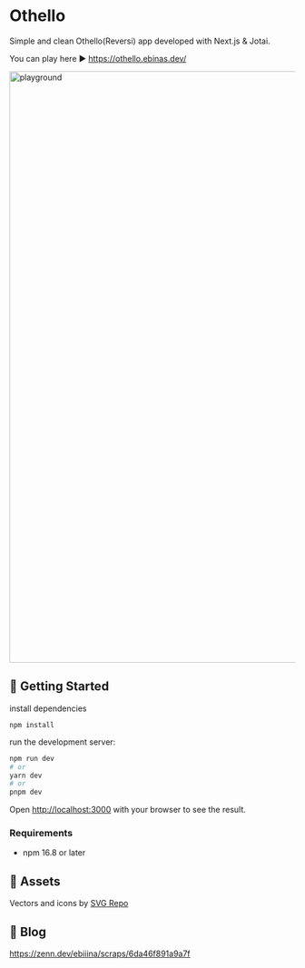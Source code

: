 # Othello
Simple and clean Othello(Reversi) app developed with Next.js & Jotai.

You can play here ▶️ https://othello.ebinas.dev/

<img width="1042" alt="playground" src="https://user-images.githubusercontent.com/54468945/235341390-7753d8a1-3ae6-4a41-9043-6af09d964478.png">

## 🚀 Getting Started

install dependencies

```
npm install
```

run the development server:

```bash
npm run dev
# or
yarn dev
# or
pnpm dev
```

Open [http://localhost:3000](http://localhost:3000) with your browser to see the result.

### Requirements
* npm 16.8 or later

## 📁 Assets
Vectors and icons by <a href="https://www.svgrepo.com" target="_blank">SVG Repo</a>

## 📔 Blog
https://zenn.dev/ebiiina/scraps/6da46f891a9a7f
